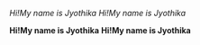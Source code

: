 *Hi!My name is Jyothika*
_Hi!My name is Jyothika_

**Hi!My name is Jyothika**
__Hi!My name is Jyothika__

